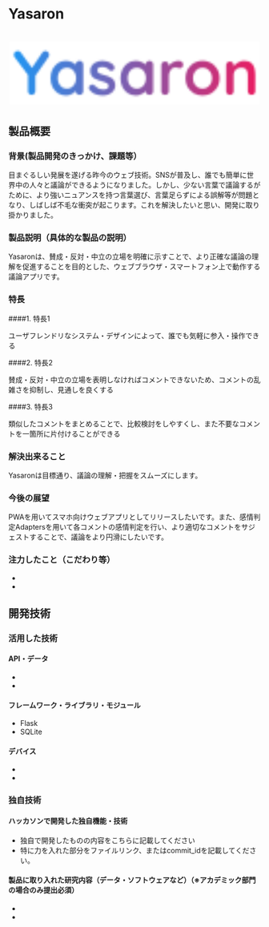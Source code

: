 # Yasaron
<h1 align="center">
<img src="https://raw.githubusercontent.com/jphacks/C_2118/master/web/static/image/icon.svg" alt="" width="500">
</h1>

## 製品概要

### 背景(製品開発のきっかけ、課題等）

目まぐるしい発展を遂げる昨今のウェブ技術。SNSが普及し、誰でも簡単に世界中の人々と議論ができるようになりました。しかし、少ない言葉で議論するがために、より強いニュアンスを持つ言葉選び、言葉足らずによる誤解等が問題となり、しばしば不毛な衝突が起こります。これを解決したいと思い、開発に取り掛かりました。

### 製品説明（具体的な製品の説明）

Yasaronは、賛成・反対・中立の立場を明確に示すことで、より正確な議論の理解を促進することを目的とした、ウェブブラウザ・スマートフォン上で動作する議論アプリです。

### 特長

####1. 特長1

ユーザフレンドリなシステム・デザインによって、誰でも気軽に参入・操作できる

####2. 特長2

賛成・反対・中立の立場を表明しなければコメントできないため、コメントの乱雑さを抑制し、見通しを良くする

####3. 特長3

類似したコメントをまとめることで、比較検討をしやすくし、また不要なコメントを一箇所に片付けることができる



### 解決出来ること

Yasaronは目標通り、議論の理解・把握をスムーズにします。

### 今後の展望

PWAを用いてスマホ向けウェブアプリとしてリリースしたいです。また、感情判定Adaptersを用いて各コメントの感情判定を行い、より適切なコメントをサジェストすることで、議論をより円滑にしたいです。

### 注力したこと（こだわり等）
* 
* 

## 開発技術
### 活用した技術
#### API・データ
* 
* 

#### フレームワーク・ライブラリ・モジュール
* Flask
* SQLite

#### デバイス
* 
* 

### 独自技術
#### ハッカソンで開発した独自機能・技術
* 独自で開発したものの内容をこちらに記載してください
* 特に力を入れた部分をファイルリンク、またはcommit_idを記載してください。

#### 製品に取り入れた研究内容（データ・ソフトウェアなど）（※アカデミック部門の場合のみ提出必須）
* 
* 
